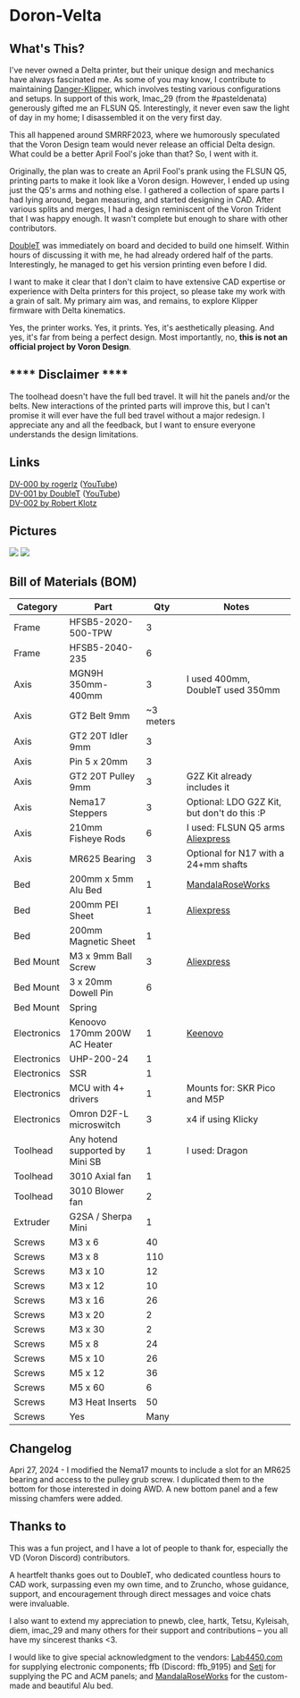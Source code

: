 # Doron-Velta

## What's This?

I've never owned a Delta printer, but their unique design and mechanics have always fascinated me. As some of you may know, I contribute to maintaining [Danger-Klipper](https://github.com/DangerKlippers/danger-klipper), which involves testing various configurations and setups. In support of this work, Imac_29 (from the #pasteldenata) generously gifted me an FLSUN Q5. Interestingly, it never even saw the light of day in my home; I disassembled it on the very first day.

This all happened around SMRRF2023, where we humorously speculated that the Voron Design team would never release an official Delta design. What could be a better April Fool's joke than that? So, I went with it.

Originally, the plan was to create an April Fool's prank using the FLSUN Q5, printing parts to make it look like a Voron design. However, I ended up using just the Q5's arms and nothing else. I gathered a collection of spare parts I had lying around, began measuring, and started designing in CAD. After various splits and merges, I had a design reminiscent of the Voron Trident that I was happy enough. It wasn't complete but enough to share with other contributors.

[DoubleT](https://github.com/3DPrintingMods) was immediately on board and decided to build one himself. Within hours of discussing it with me, he had already ordered half of the parts. Interestingly, he managed to get his version printing even before I did.

I want to make it clear that I don't claim to have extensive CAD expertise or experience with Delta printers for this project, so please take my work with a grain of salt. My primary aim was, and remains, to explore Klipper firmware with Delta kinematics.

Yes, the printer works. Yes, it prints. Yes, it's aesthetically pleasing. And yes, it's far from being a perfect design. Most importantly, no, **this is not an official project by Voron Design**.

## **** Disclaimer ****

The toolhead doesn't have the full bed travel. It will hit the panels and/or the belts. New interactions of the printed parts will improve this, but I can't promise it will ever have the full bed travel without a major redesign.
I appreciate any and all the feedback, but I want to ensure everyone understands the design limitations.

## Links

[DV-000 by rogerlz](https://www.reddit.com/r/voroncorexy/comments/1bsr2d7/special_serial_request_dv000_rogerlz/) ([YouTube](https://www.youtube.com/watch?v=DuFxvsZ5HEU))\
[DV-001 by DoubleT](https://www.reddit.com/r/voroncorexy/comments/1bsrmby/special_serial_request_dv001_doublet/) ([YouTube](https://www.youtube.com/watch?v=adXSPTnKe_0))\
[DV-002 by Robert Klotz](https://www.reddit.com/r/voroncorexy/comments/1cw2izk/special_serial_request_dv002_robert_klotz/)

## Pictures

![](images/dv-000.png)
![](images/dv-001.png)

## Bill of Materials (BOM)
| Category | Part | Qty | Notes |
| - | - | - | - |
| Frame | HFSB5-2020-500-TPW  | 3 | |
| Frame | HFSB5-2040-235 | 6 | |
| Axis | MGN9H 350mm-400mm | 3 | I used 400mm, DoubleT used 350mm  |
| Axis | GT2 Belt 9mm | ~3 meters | |
| Axis | GT2 20T Idler 9mm | 3 |  |
| Axis | Pin 5 x 20mm | 3 | |
| Axis | GT2 20T Pulley 9mm | 3 | G2Z Kit already includes it |
| Axis | Nema17 Steppers | 3 | Optional: LDO G2Z Kit, but don't do this :P |
| Axis | 210mm Fisheye Rods | 6 | I used: FLSUN Q5 arms [Aliexpress](https://www.aliexpress.com/item/1005006045340751.html) |
| Axis | MR625 Bearing | 3 | Optional for N17 with a 24+mm shafts |
| Bed | 200mm x 5mm Alu Bed | 1 | [MandalaRoseWorks](https://mandalaroseworks.com/collections/doron-velta) |
| Bed | 200mm PEI Sheet | 1 | [Aliexpress](https://www.aliexpress.us/item/1005006287588997.html) |
| Bed | 200mm Magnetic Sheet | 1 | |
| Bed Mount | M3 x 9mm Ball Screw | 3 | [Aliexpress](https://www.aliexpress.com/item/1005002808102402.html) |
| Bed Mount | 3 x 20mm Dowell Pin | 6 | |
| Bed Mount | Spring 
| Electronics | Kenoovo 170mm 200W AC Heater | 1 | [Keenovo](https://keenovo.store/collections/standard-keenovo-silicone-heaters/products/keenovo-round-circular-silicone-heater-delta-3d-printer-build-plate-heatbed-heating-pad) |
| Electronics | UHP-200-24 | 1 | |
| Electronics | SSR | 1 | |
| Electronics | MCU with 4+ drivers | 1 | Mounts for: SKR Pico and M5P |
| Electronics | Omron D2F-L microswitch | 3 | x4 if using Klicky |
| Toolhead | Any hotend supported by Mini SB | 1 | I used: Dragon |
| Toolhead | 3010 Axial fan | 1 | |
| Toolhead | 3010 Blower fan | 2 | |
| Extruder | G2SA / Sherpa Mini | 1 | |
| Screws | M3 x 6 | 40 | |
| Screws | M3 x 8 | 110 | |
| Screws | M3 x 10 | 12 | | 
| Screws | M3 x 12 | 10 | |
| Screws | M3 x 16 | 26 | |
| Screws | M3 x 20 | 2 | |
| Screws | M3 x 30 | 2 | |
| Screws | M5 x 8 | 24 | |
| Screws | M5 x 10 | 26 | |
| Screws | M5 x 12 | 36 | |
| Screws | M5 x 60 | 6 | |
| Screws | M3 Heat Inserts | 50 | |
| Screws | Yes | Many | |

## Changelog

Apri 27, 2024 - I modified the Nema17 mounts to include a slot for an MR625 bearing and access to the pulley grub screw. I duplicated them to the bottom for those interested in doing AWD. A new bottom panel and a few missing chamfers were added.

## Thanks to

This was a fun project, and I have a lot of people to thank for, especially the VD (Voron Discord) contributors.

A heartfelt thanks goes out to DoubleT, who dedicated countless hours to CAD work, surpassing even my own time, and to Zruncho, whose guidance, support, and encouragement through direct messages and voice chats were invaluable.

I also want to extend my appreciation to pnewb, clee, hartk, Tetsu, Kyleisah, diem, imac_29 and many others for their support and contributions – you all have my sincerest thanks <3.

I would like to give special acknowledgment to the vendors: [Lab4450.com](https://lab4450.com) for supplying electronic components; ffb (Discord: ffb_9195) and [Seti](https://viperworx.uk) for supplying the PC and ACM panels; and [MandalaRoseWorks](https://mandalaroseworks.com) for the custom-made and beautiful Alu bed.
